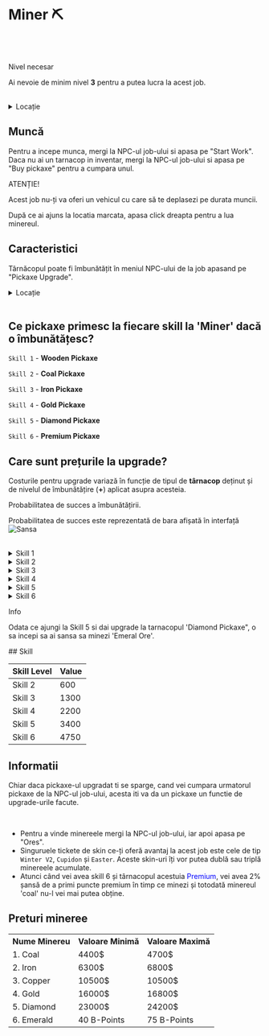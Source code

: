 
# Miner ⛏️
<br><br>
<div class="danger-container">
    <p class="title">Nivel necesar</p>
    <p class="description">Ai nevoie de minim nivel <strong>3</strong> pentru a putea lucra la acest job.</p>
</div>
<br>
<details class="details custom-block">
    <summary>Locație</summary>
    <p> <img src="https://i.imgur.com/TPGCLmm.png" alt =""></p>
</details>

## Muncă

Pentru a incepe munca, mergi la NPC-ul job-ului si apasa pe "Start Work".
Daca nu ai un tarnacop in inventar, mergi la NPC-ul job-ului si apasa pe "Buy pickaxe" pentru a cumpara unul.

<div class="danger-container">
    <p class="title">ATENȚIE!</p>
    <p class="description">Acest job nu-ți va oferi un vehicul cu care să te deplasezi pe durata muncii.</p>
</div>

După ce ai ajuns la locatia marcata, apasa click dreapta pentru a lua minereul.<br>

## Caracteristici
Târnăcopul poate fi îmbunătățit în meniul NPC-ului de la job apasand pe "Pickaxe Upgrade".

<details class="details custom-block">
    <summary>Locație</summary>
    <p><img src="https://i.imgur.com/A6GUAx7.png" alt =""></p>
</details>
<br>

## Ce pickaxe primesc la fiecare skill la 'Miner' dacă o îmbunătățesc?

`Skill 1` - **Wooden Pickaxe**

`Skill 2` - **Coal Pickaxe**

`Skill 3` - **Iron Pickaxe**

`Skill 4` - **Gold Pickaxe**

`Skill 5` - **Diamond Pickaxe**

`Skill 6` - **Premium Pickaxe**

## Care sunt prețurile la upgrade?

Costurile pentru upgrade variază în funcție de tipul de **târnacop** deținut și de nivelul de îmbunătățire (**+**) aplicat asupra acesteia.

<div class="danger-container">
    <p class="title">Probabilitatea de succes a îmbunătățirii.</p>
    <p class="description">Probabilitatea de succes este reprezentată de bara afișată în interfață<br> <img src="https://i.imgur.com/4YTaKqm.png" alt="Sansa"></p>
</div>
<br>
<details class="details custom-block">
    <summary>Skill 1</summary>
    <p>Upgrade-ul +1 are un cost de `1.000$`</p>
    <p>Upgrade-ul +2 are un cost de `2.000$`</p>
    <p>Upgrade-ul +3 are un cost de `3.000$`</p>
    <p>Upgrade-ul +4 are un cost de `4.000$`</p>
    <p>Upgrade-ul +5 are un cost de `5.000$`</p>
    <p>Upgrade-ul +6 are un cost de `6.000$`</p>
    <p>Upgrade-ul +7 are un cost de `7.000$`</p>
    <p>Upgrade-ul +8 are un cost de `8.000$`</p>
    <p>Upgrade-ul +9 are un cost de `9.000$`</p>
    <p>Upgrade-ul pentru tarnacopul **Coal** va avea un cost de `25.000$` și va necesita 30 de minerale de tip <strong>Coal</strong></p>
</details>

<details class="details custom-block">
    <summary>Skill 2</summary>
    <p>Upgrade-ul +1 are un cost de `2.000$`</p>
    <p>Upgrade-ul +2 are un cost de `4.000$`</p>
    <p>Upgrade-ul +3 are un cost de `6.000$`</p>
    <p>Upgrade-ul +4 are un cost de `8.000$`</p>
    <p>Upgrade-ul +5 are un cost de `10.000$`</p>
    <p>Upgrade-ul +6 are un cost de `12.000$`</p>
    <p>Upgrade-ul +7 are un cost de `14.000$`</p>
    <p>Upgrade-ul +8 are un cost de `16.000$`</p>
    <p>Upgrade-ul +9 are un cost de `18.000$`</p>
    <p>Upgrade-ul pentru tarnacopul **Iron** va avea un cost de `50.000$` și va necesita 10 minerale de tip <strong>Iron</strong></p>
</details>
<details class="details custom-block">
    <summary>Skill 3</summary>
    <p>Upgrade-ul +1 are un cost de `3.500$`</p>
    <p>Upgrade-ul +2 are un cost de `7.000$`</p>
    <p>Upgrade-ul +3 are un cost de `10.500$`</p>
    <p>Upgrade-ul +4 are un cost de `14.000$`</p>
    <p>Upgrade-ul +5 are un cost de `17.500$`</p>
    <p>Upgrade-ul +6 are un cost de `21.000$`</p>
    <p>Upgrade-ul +7 are un cost de `24.500$`</p>
    <p>Upgrade-ul +8 are un cost de `28.000$`</p>
    <p>Upgrade-ul +9 are un cost de `31.500$`</p>
    <p>Upgrade-ul pentru tarnacopul **Gold** va avea un cost de `100.000$` și va necesita 15 minerale de tip <strong>Copper</strong></p>
</details>
<details class="details custom-block">
    <summary>Skill 4</summary>
    <p>Upgrade-ul +1 are un cost de `7.250$`</p>
    <p>Upgrade-ul +2 are un cost de `14.500$`</p>
    <p>Upgrade-ul +3 are un cost de `21.750$`</p>
    <p>Upgrade-ul +4 are un cost de `29.000$`</p>
    <p>Upgrade-ul +5 are un cost de `36.250$`</p>
    <p>Upgrade-ul +6 are un cost de `43.500$`</p>
    <p>Upgrade-ul +7 are un cost de `50.750$`</p>
    <p>Upgrade-ul +8 are un cost de `58.000$`</p>
    <p>Upgrade-ul +9 are un cost de `65.250$`</p>
    <p>Upgrade-ul pentru tarnacopul **Diamond** va avea un cost de `300.000$` și va necesita 17 minerale de tip <strong>Gold</strong></p>
</details>
<details class="details custom-block">
    <summary>Skill 5</summary>
    <p>Upgrade-ul +1 are un cost de `10.000$`</p>
    <p>Upgrade-ul +2 are un cost de `20.000$`</p>
    <p>Upgrade-ul +3 are un cost de `30.000$`</p>
    <p>Upgrade-ul +4 are un cost de `40.000$`</p>
    <p>Upgrade-ul +5 are un cost de `50.000$`</p>
    <p>Upgrade-ul +6 are un cost de `60.000$`</p>
    <p>Upgrade-ul +7 are un cost de `70.000$`</p>
    <p>Upgrade-ul +8 are un cost de `80.000$`</p>
    <p>Upgrade-ul +9 are un cost de `90.000$`</p>
    <p>Upgrade-ul pentru tarnacopul **Premium** va avea un cost de `100.000$`, 100 de <span style="color:red">Premium Points</span> și va necesita 15 minerale de tip <strong>Diamond</strong></p>
</details>
<details class="details custom-block">
    <summary>Skill 6</summary>
 <p>Upgrade-ul +1 costă <span style="color: blue">150 BPoints</span></p>
    <p>Upgrade-ul +2 costă <span style="color: blue">300 BPoints</span></p>
    <p>Upgrade-ul +3 costă <span style="color: blue">450 BPoints</span></p>
    <p>Upgrade-ul +4 costă <span style="color: blue">600 BPoints</span></p>
    <p>Upgrade-ul +5 costă <span style="color: blue">750 BPoints</span></p>
    <p>Upgrade-ul +6 costă <span style="color: blue">900 BPoints</span></p>
    <p>Upgrade-ul +7 costă <span style="color: blue">1.050 BPoints</span></p>
    <p>Upgrade-ul +8 costă <span style="color: blue">1.200 BPoints</span></p>
    <p>Upgrade-ul +9 costă <span style="color: blue">1.350 BPoints</span></p>
</details>

<div class="danger-container">
    <p class="title">Info</p>
    <p class="description">Odata ce ajungi la Skill 5 si dai upgrade la tarnacopul 'Diamond Pickaxe", o sa incepi sa ai sansa sa minezi 'Emeral Ore'.</p>
</div>
## Skill

| Skill Level | Value |
|-------------|-------|
| Skill 2     | 600   |
| Skill 3     | 1300  |
| Skill 4     | 2200  |
| Skill 5     | 3400  |
| Skill 6     | 4750  |

## Informatii

<div class="tip-container">
<p>Chiar daca pickaxe-ul upgradat ti se sparge, cand vei cumpara urmatorul pickaxe de la NPC-ul job-ului, acesta iti va da un pickaxe un functie de upgrade-urile facute.</p>
</div><br>

- Pentru a vinde minereele mergi la NPC-ul job-ului, iar apoi apasa pe "Ores".
- Singuruele tickete de skin ce-ți oferă avantaj la acest job este cele de tip `Winter V2`, `Cupidon` și `Easter`. Aceste skin-uri îți vor putea dublă sau triplă minereele acumulate.
- Atunci când vei avea skill 6 și târnacopul acestuia <span style="color:blue">Premium</span>, vei avea 2% șansă de a primi puncte premium în timp ce minezi și totodată minereul 'coal' nu-l vei mai putea obține.

## Preturi mineree
<table>
    <tr><th>Nume Minereu</th><th>Valoare Minimă</th><th>Valoare Maximă</th></tr>
    <tr><td>1. Coal</td><td>4400$</td><td>4700$</td></tr>
    <tr><td>2. Iron</td><td>6300$</td><td>6800$</td></tr>
    <tr><td>3. Copper</td><td>10500$</td><td>10500$</td></tr>
    <tr><td>4. Gold</td><td>16000$</td><td>16800$</td></tr>
    <tr><td>5. Diamond</td><td>23000$</td><td>24200$</td></tr>
    <tr><td>6. Emerald</td><td>40 B-Points</td><td>75  B-Points</td></tr>
</table>
